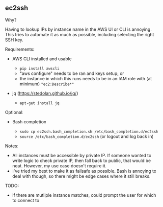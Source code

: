 ## ec2ssh

Why?

Having to lookup IPs by instance name in the AWS UI or CLI is annoying. This tries to automate it as much as possible, including selecting the right SSH key.

Requirements:

* AWS CLI installed and usable

    * `pip install awscli`
    * "aws configure" needs to be ran and keys setup, or
    * the instance in which this runs needs to be in an IAM role with (at minimum) `"ec2:Describe*"`

* jq (https://stedolan.github.io/jq/)

    * `apt-get install jq`

Optional:

* Bash completion

     * `sudo cp ec2ssh.bash_completion.sh /etc/bash_completion.d/ec2ssh`
     * `source /etc/bash_completion.d/ec2ssh` (or logout and log back in)

Notes:

* All instances must be accessible by private IP. If someone wanted to write logic to check private IP, then fall back to public, that would be neat. However, my use case doesn't require it.
* I've tried my best to make it as failsafe as possible. Bash is annoying to deal with though, so there might be edge cases where it still breaks.

TODO:

* if there are mutliple instance matches, could prompt the user for which to connect to
